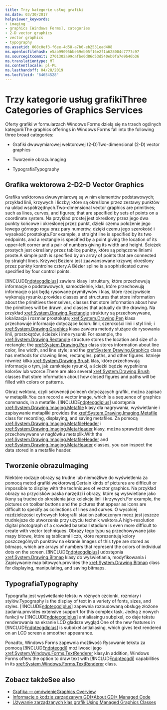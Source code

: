 ```yaml
---
title: Trzy kategorie usług grafiki
ms.date: 03/30/2017
helpviewer_keywords:
- imaging
- graphics [Windows Forms], categories
- 2-D vector graphics
- vector graphics
- typography
ms.assetid: 068c0ef3-f6ee-4d58-a7b6-eb2531ead408
ms.openlocfilehash: e5ab99095bbe69eb05f16e2f1a628004c7777c97
ms.sourcegitcommit: 2701302a99cafbe0d86d53d540eb0fa7e9b46b36
ms.translationtype: MT
ms.contentlocale: pl-PL
ms.lasthandoff: 04/28/2019
ms.locfileid: "64654528"
---
```

# <a name="three-categories-of-graphics-services"></a><span data-ttu-id="b5ce1-102">Trzy kategorie usług grafiki</span><span class="sxs-lookup"><span data-stu-id="b5ce1-102">Three Categories of Graphics Services</span></span>
<span data-ttu-id="b5ce1-103">Oferty grafiki w formularzach Windows Forms dzielą się na trzech ogólnych kategorii:</span><span class="sxs-lookup"><span data-stu-id="b5ce1-103">The graphics offerings in Windows Forms fall into the following three broad categories:</span></span>  
  
- <span data-ttu-id="b5ce1-104">Grafiki dwuwymiarowej wektorowej (2-D)</span><span class="sxs-lookup"><span data-stu-id="b5ce1-104">Two-dimensional (2-D) vector graphics</span></span>  
  
- <span data-ttu-id="b5ce1-105">Tworzenie obrazu</span><span class="sxs-lookup"><span data-stu-id="b5ce1-105">Imaging</span></span>  
  
- <span data-ttu-id="b5ce1-106">Typografia</span><span class="sxs-lookup"><span data-stu-id="b5ce1-106">Typography</span></span>  
  
## <a name="2-d-vector-graphics"></a><span data-ttu-id="b5ce1-107">Grafika wektorowa 2-D</span><span class="sxs-lookup"><span data-stu-id="b5ce1-107">2-D Vector Graphics</span></span>  
 <span data-ttu-id="b5ce1-108">Grafika wektorowa dwuwymiarową są w nim elementów podstawowych; przykład linii, krzywych i liczby; które są określone przez zestawy punktów na układ współrzędnych.</span><span class="sxs-lookup"><span data-stu-id="b5ce1-108">Two-dimensional vector graphics are primitives; such as lines, curves, and figures; that are specified by sets of points on a coordinate system.</span></span> <span data-ttu-id="b5ce1-109">Na przykład prostej jest określony przez jego dwa punkty końcowe i określonej przez punkt, dzięki czemu położenie jego lewego górnego rogu oraz pary numerów, dzięki czemu jego szerokość i wysokość prostokąta.</span><span class="sxs-lookup"><span data-stu-id="b5ce1-109">For example, a straight line is specified by its two endpoints, and a rectangle is specified by a point giving the location of its upper-left corner and a pair of numbers giving its width and height.</span></span> <span data-ttu-id="b5ce1-110">Ścieżek prostych jest określany przez tablicę punkty, które są połączone liniami proste.</span><span class="sxs-lookup"><span data-stu-id="b5ce1-110">A simple path is specified by an array of points that are connected by straight lines.</span></span> <span data-ttu-id="b5ce1-111">Krzywej Beziera jest zaawansowane krzywej określony przez punkty kontrolne cztery.</span><span class="sxs-lookup"><span data-stu-id="b5ce1-111">A Bézier spline is a sophisticated curve specified by four control points.</span></span>  
  
 [!INCLUDE[ndptecgdiplus](../../../../includes/ndptecgdiplus-md.md)] <span data-ttu-id="b5ce1-112">zawiera klasy i struktury, które przechowują informacje o podstawowych, samodzielnie, klas, które przechowują informacje o jak będą rysowane prymitywów i klas, które rzeczywiście wykonują rysunku.</span><span class="sxs-lookup"><span data-stu-id="b5ce1-112">provides classes and structures that store information about the primitives themselves, classes that store information about how the primitives will be drawn, and classes that actually do the drawing.</span></span> <span data-ttu-id="b5ce1-113">Na przykład <xref:System.Drawing.Rectangle> struktury są przechowywane, lokalizacja i rozmiar prostokąta; <xref:System.Drawing.Pen> klasa przechowuje informacje dotyczące koloru linii, szerokości linii i styl linii; i <xref:System.Drawing.Graphics> klasa zawiera metody służące do rysowania linii, prostokątów, ścieżek i inne rysunki.</span><span class="sxs-lookup"><span data-stu-id="b5ce1-113">For example, the <xref:System.Drawing.Rectangle> structure stores the location and size of a rectangle; the <xref:System.Drawing.Pen> class stores information about line color, line width, and line style; and the <xref:System.Drawing.Graphics> class has methods for drawing lines, rectangles, paths, and other figures.</span></span> <span data-ttu-id="b5ce1-114">Istnieje również kilka <xref:System.Drawing.Brush> klas, które przechowują informacje o tym, jak zamknięte rysunki, a ścieżki będzie wypełniona kolorów lub wzorce.</span><span class="sxs-lookup"><span data-stu-id="b5ce1-114">There are also several <xref:System.Drawing.Brush> classes that store information about how closed figures and paths will be filled with colors or patterns.</span></span>  
  
 <span data-ttu-id="b5ce1-115">Obraz wektora, czyli sekwencji poleceń dotyczących grafiki, można zapisać w metaplik.</span><span class="sxs-lookup"><span data-stu-id="b5ce1-115">You can record a vector image, which is a sequence of graphics commands, in a metafile.</span></span> [!INCLUDE[ndptecgdiplus](../../../../includes/ndptecgdiplus-md.md)] <span data-ttu-id="b5ce1-116">udostępnia <xref:System.Drawing.Imaging.Metafile> klasy dla nagrywania, wyświetlanie i zapisywanie metapliki.</span><span class="sxs-lookup"><span data-stu-id="b5ce1-116">provides the <xref:System.Drawing.Imaging.Metafile> class for recording, displaying, and saving metafiles.</span></span> <span data-ttu-id="b5ce1-117">Za pomocą <xref:System.Drawing.Imaging.MetafileHeader> i <xref:System.Drawing.Imaging.MetaHeader> klasy, można sprawdzić dane przechowywane w nagłówku metaplik.</span><span class="sxs-lookup"><span data-stu-id="b5ce1-117">With the <xref:System.Drawing.Imaging.MetafileHeader> and <xref:System.Drawing.Imaging.MetaHeader> classes, you can inspect the data stored in a metafile header.</span></span>  
  
## <a name="imaging"></a><span data-ttu-id="b5ce1-118">Tworzenie obrazu</span><span class="sxs-lookup"><span data-stu-id="b5ce1-118">Imaging</span></span>  
 <span data-ttu-id="b5ce1-119">Niektóre rodzaje obrazy są trudne lub niemożliwe do wyświetlenia za pomocą metod grafiki wektorowej.</span><span class="sxs-lookup"><span data-stu-id="b5ce1-119">Certain kinds of pictures are difficult or impossible to display with the techniques of vector graphics.</span></span> <span data-ttu-id="b5ce1-120">Na przykład obrazy na przycisków paska narzędzi i obrazy, które są wyświetlane jako ikony są trudne do określenia jako kolekcje linii i krzywych.</span><span class="sxs-lookup"><span data-stu-id="b5ce1-120">For example, the pictures on toolbar buttons and the pictures that appear as icons are difficult to specify as collections of lines and curves.</span></span> <span data-ttu-id="b5ce1-121">O wysokiej rozdzielczości cyfrowych fotografii stadion zatłoczonym mecz jest jeszcze trudniejsze do utworzenia przy użyciu technik wektora.</span><span class="sxs-lookup"><span data-stu-id="b5ce1-121">A high-resolution digital photograph of a crowded baseball stadium is even more difficult to create with vector techniques.</span></span> <span data-ttu-id="b5ce1-122">Obrazy tego typu są przechowywane jako mapy bitowe, które są tablicami liczb, które reprezentują kolory poszczególnych punktów na ekranie.</span><span class="sxs-lookup"><span data-stu-id="b5ce1-122">Images of this type are stored as bitmaps, which are arrays of numbers that represent the colors of individual dots on the screen.</span></span> [!INCLUDE[ndptecgdiplus](../../../../includes/ndptecgdiplus-md.md)] <span data-ttu-id="b5ce1-123">udostępnia <xref:System.Drawing.Bitmap> klasy do wyświetlania, modyfikowania i Zapisywanie map bitowych.</span><span class="sxs-lookup"><span data-stu-id="b5ce1-123">provides the <xref:System.Drawing.Bitmap> class for displaying, manipulating, and saving bitmaps.</span></span>  
  
## <a name="typography"></a><span data-ttu-id="b5ce1-124">Typografia</span><span class="sxs-lookup"><span data-stu-id="b5ce1-124">Typography</span></span>  
 <span data-ttu-id="b5ce1-125">Typografia jest wyświetlanie tekstu w różnych czcionki, rozmiary i stylów.</span><span class="sxs-lookup"><span data-stu-id="b5ce1-125">Typography is the display of text in a variety of fonts, sizes, and styles.</span></span> [!INCLUDE[ndptecgdiplus](../../../../includes/ndptecgdiplus-md.md)] <span data-ttu-id="b5ce1-126">zapewnia rozbudowaną obsługę złożone zadania.</span><span class="sxs-lookup"><span data-stu-id="b5ce1-126">provides extensive support for this complex task.</span></span> <span data-ttu-id="b5ce1-127">Jedną z nowych funkcji w [!INCLUDE[ndptecgdiplus](../../../../includes/ndptecgdiplus-md.md)] antialiasingu subpixel, co daje tekstu renderowania na ekranie LCD gładsze wygląd.</span><span class="sxs-lookup"><span data-stu-id="b5ce1-127">One of the new features in [!INCLUDE[ndptecgdiplus](../../../../includes/ndptecgdiplus-md.md)] is subpixel antialiasing, which gives text rendered on an LCD screen a smoother appearance.</span></span>  
  
 <span data-ttu-id="b5ce1-128">Ponadto, Windows Forms zapewnia możliwość Rysowanie tekstu za pomocą [!INCLUDE[ndptecgdi](../../../../includes/ndptecgdi-md.md)] możliwości jego <xref:System.Windows.Forms.TextRenderer> klasy.</span><span class="sxs-lookup"><span data-stu-id="b5ce1-128">In addition, Windows Forms offers the option to draw text with [!INCLUDE[ndptecgdi](../../../../includes/ndptecgdi-md.md)] capabilities in its <xref:System.Windows.Forms.TextRenderer> class.</span></span>  
  
## <a name="see-also"></a><span data-ttu-id="b5ce1-129">Zobacz także</span><span class="sxs-lookup"><span data-stu-id="b5ce1-129">See also</span></span>

- [<span data-ttu-id="b5ce1-130">Grafika — omówienie</span><span class="sxs-lookup"><span data-stu-id="b5ce1-130">Graphics Overview</span></span>](graphics-overview-windows-forms.md)
- [<span data-ttu-id="b5ce1-131">Informacje o kodzie zarządzanym GDI+</span><span class="sxs-lookup"><span data-stu-id="b5ce1-131">About GDI+ Managed Code</span></span>](about-gdi-managed-code.md)
- [<span data-ttu-id="b5ce1-132">Używanie zarządzanych klas grafiki</span><span class="sxs-lookup"><span data-stu-id="b5ce1-132">Using Managed Graphics Classes</span></span>](using-managed-graphics-classes.md)

